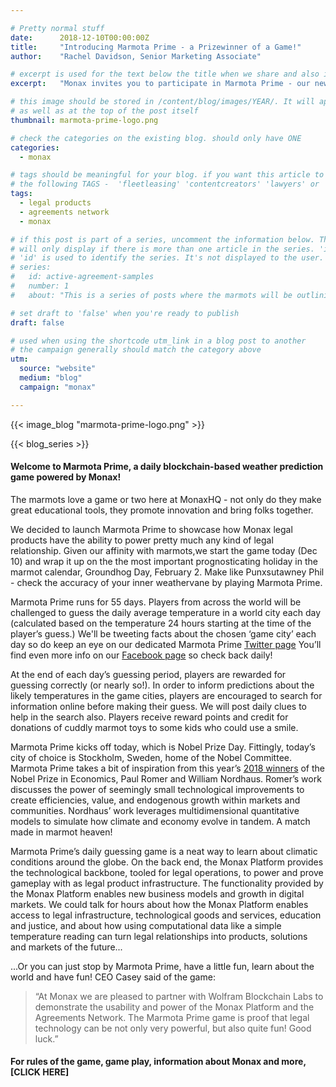 ```yaml
---

# Pretty normal stuff
date:      2018-12-10T00:00:00Z
title:     "Introducing Marmota Prime - a Prizewinner of a Game!"
author:    "Rachel Davidson, Senior Marketing Associate"

# excerpt is used for the text below the title when we share and also is the summary of the post on https://monax.io/blog
excerpt:   "Monax invites you to participate in Marmota Prime - our new, free, blockchain-based challenge..."

# this image should be stored in /content/blog/images/YEAR/. It will appear as a thumbnail on any listings,
# as well as at the top of the post itself
thumbnail: marmota-prime-logo.png

# check the categories on the existing blog. should only have ONE
categories:
  - monax

# tags should be meaningful for your blog. if you want this article to show on a 'use case' page, you can use
# the following TAGS -  'fleetleasing' 'contentcreators' 'lawyers' or 'corporate'
tags:
  - legal products
  - agreements network
  - monax

# if this post is part of a series, uncomment the information below. The 'article series' box
# will only display if there is more than one article in the series. 'id', 'number' and 'about' all must be present.
# 'id' is used to identify the series. It's not displayed to the user.
# series:
#   id: active-agreement-samples
#   number: 1
#   about: "This is a series of posts where the marmots will be outlining how the Monax Platform and the Agreements Network can be used in harmony to create the legal products of the future."

# set draft to 'false' when you're ready to publish
draft: false

# used when using the shortcode utm_link in a blog post to another
# the campaign generally should match the category above
utm:
  source: "website"
  medium: "blog"
  campaign: "monax"

---
```


<!-- In general the filename below should match thumbnail category above -->
{{< image_blog "marmota-prime-logo.png" >}}

<!-- if this article is part of a series, related articles will automatically appear here -->
{{< blog_series >}}

<!-- Content markdown here - first title on page is auto generated from title in frontmatter -->
#### Welcome to Marmota Prime, a daily blockchain-based weather prediction game powered by Monax! 

The marmots love a game or two here at MonaxHQ - not only do they make great educational tools, they promote innovation and bring folks together. 

We decided to launch Marmota Prime to showcase how Monax legal products have the ability to power pretty much any kind of legal relationship. Given our affinity with marmots,we start the game today (Dec 10) and wrap it up on the the most important prognosticating holiday in the marmot calendar, Groundhog Day, February 2. Make like Punxsutawney Phil - check the accuracy of your inner weathervane by playing Marmota Prime.


Marmota Prime runs for 55 days. Players from across the world will be challenged to guess the daily average temperature in a world city each day (calculated based on the temperature 24 hours starting at the time of the player’s guess.) We'll be tweeting facts about the chosen ‘game city’ each day so do keep an eye on our dedicated Marmota Prime [Twitter page](https://twitter.com/marmotaprime?lang=en-gb) You’ll find even more info on our [Facebook page](https://www.facebook.com/monaxHQ/) so check back daily!


At the end of each day’s guessing period, players are rewarded for guessing correctly (or nearly so!). In order to inform predictions about the likely temperatures in the game cities, players are encouraged to search for information online before making their guess. We will post daily clues to help in the search also. Players receive reward points and credit for donations of cuddly marmot toys to some kids who could use a smile.

Marmota Prime kicks off today, which is Nobel Prize Day. Fittingly, today’s city of choice is Stockholm, Sweden, home of the Nobel Committee. Marmota Prime takes a bit of inspiration from this year’s [2018 winners](https://www.nobelprize.org/prizes/economic-sciences/2018/press-release/) of the Nobel Prize in Economics, Paul Romer and William Nordhaus.  Romer’s work discusses the power of seemingly small technological improvements to create efficiencies, value, and endogenous growth within markets and communities. Nordhaus’ work leverages multidimensional quantitative models to simulate how climate and economy evolve in tandem. A match made in marmot heaven! 

Marmota Prime’s daily guessing game is a neat way to learn about climatic conditions around the globe. On the back end, the Monax Platform provides the technological backbone, tooled for legal operations, to power and prove gameplay with as legal product infrastructure. The functionality provided by the Monax Platform enables new business models and growth in digital markets. We could talk for hours about how the Monax Platform enables access to legal infrastructure, technological goods and services, education and justice, and about how using computational data like a simple temperature reading can turn legal relationships into products, solutions and markets of the future...

...Or you can just stop by Marmota Prime, have a little fun, learn about the world and have fun!
CEO Casey said of the game:

> “At Monax we are pleased to partner with Wolfram Blockchain Labs to demonstrate the usability and power of the Monax Platform and the Agreements Network. The Marmota Prime game is proof that legal technology can be not only very powerful, but also quite fun! Good luck.”


#### For rules of the game, game play, information about Monax and more, [CLICK HERE]




